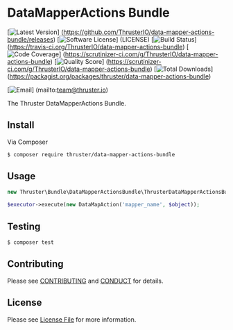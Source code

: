 # DataMapperActions Bundle

[![Latest Version](https://img.shields.io/github/release/ThrusterIO/data-mapper-actions-bundle.svg?style=flat-square)]
(https://github.com/ThrusterIO/data-mapper-actions-bundle/releases)
[![Software License](https://img.shields.io/badge/license-MIT-brightgreen.svg?style=flat-square)]
(LICENSE)
[![Build Status](https://img.shields.io/travis/ThrusterIO/data-mapper-actions-bundle.svg?style=flat-square)]
(https://travis-ci.org/ThrusterIO/data-mapper-actions-bundle)
[![Code Coverage](https://img.shields.io/scrutinizer/coverage/g/ThrusterIO/data-mapper-actions-bundle.svg?style=flat-square)]
(https://scrutinizer-ci.com/g/ThrusterIO/data-mapper-actions-bundle)
[![Quality Score](https://img.shields.io/scrutinizer/g/ThrusterIO/data-mapper-actions-bundle.svg?style=flat-square)]
(https://scrutinizer-ci.com/g/ThrusterIO/data-mapper-actions-bundle)
[![Total Downloads](https://img.shields.io/packagist/dt/thruster/data-mapper-actions-bundle.svg?style=flat-square)]
(https://packagist.org/packages/thruster/data-mapper-actions-bundle)

[![Email](https://img.shields.io/badge/email-team@thruster.io-blue.svg?style=flat-square)]
(mailto:team@thruster.io)

The Thruster DataMapperActions Bundle.


## Install

Via Composer

``` bash
$ composer require thruster/data-mapper-actions-bundle
```


## Usage

```php
new Thruster\Bundle\DataMapperActionsBundle\ThrusterDataMapperActionsBundle()
```

```php
$executor->execute(new DataMapAction('mapper_name', $object));
```


## Testing

``` bash
$ composer test
```


## Contributing

Please see [CONTRIBUTING](CONTRIBUTING.md) and [CONDUCT](CONDUCT.md) for details.


## License

Please see [License File](LICENSE) for more information.
